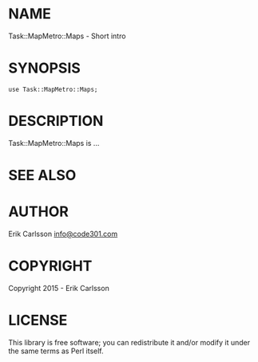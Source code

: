 # NAME

Task::MapMetro::Maps - Short intro

# SYNOPSIS

    use Task::MapMetro::Maps;

# DESCRIPTION

Task::MapMetro::Maps is ...

# SEE ALSO

# AUTHOR

Erik Carlsson <info@code301.com>

# COPYRIGHT

Copyright 2015 - Erik Carlsson

# LICENSE

This library is free software; you can redistribute it and/or modify
it under the same terms as Perl itself.
